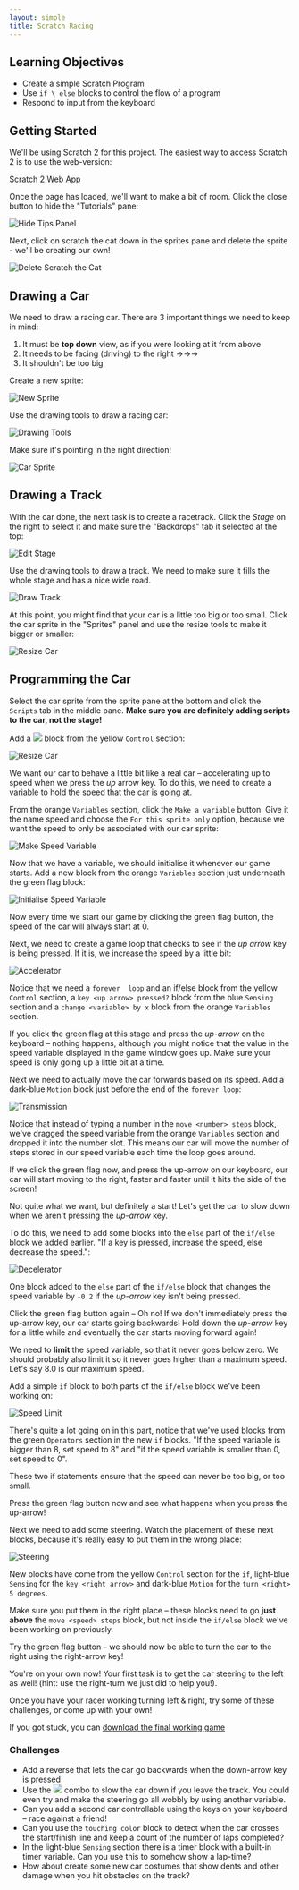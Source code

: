 ```yaml
---
layout: simple
title: Scratch Racing
---
```


## Learning Objectives

* Create a simple Scratch Program
* Use `if \ else` blocks to control the flow of a program
* Respond to input from the keyboard

## Getting Started

We'll be using Scratch 2 for this project. The easiest way to access Scratch 2 is to use the web-version:

 <a href="https://scratch.mit.edu/projects/editor/?tip_bar=home" target="_blank">Scratch 2 Web App</a>

Once the page has loaded, we'll want to make a bit of room. Click the close button to hide the "Tutorials" pane:

![Hide Tips Panel](resources/01-hide-tips-panel.png)

Next, click on scratch the cat down in the sprites pane and delete the sprite - we'll be creating our own!

![Delete Scratch the Cat](resources/02-delete-scratch-sprite.png)

## Drawing a Car

We need to draw a racing car. There are 3 important things we need to keep in mind:

1. It must be **top down** view, as if you were looking at it from above
2. It needs to be facing (driving) to the right ->->->
3. It shouldn't be too big

Create a new sprite:

![New Sprite](resources/03-new-sprite.png)

Use the drawing tools to draw a racing car:

![Drawing Tools](resources/04-drawing-tools.png)

Make sure it's pointing in the right direction!

![Car Sprite](resources/05-car-sprite.png)

## Drawing a Track

With the car done, the next task is to create a racetrack. Click the *Stage* on the right to select it and make sure the "Backdrops" tab it selected at the top:

![Edit Stage](resources/06-edit-stage.png)

Use the drawing tools to draw a track. We need to make sure it fills the whole stage and has a nice wide road.

![Draw Track](resources/07-draw-track.png)

At this point, you might find that your car is a little too big or too small. Click the car sprite in the "Sprites" panel and use the resize tools to make it bigger or smaller:

![Resize Car](resources/08-resize-car.png)

## Programming the Car

Select the car sprite from the sprite pane at the bottom and click the `Scripts` tab in the middle pane. **Make sure you are definitely adding scripts to the car, not the stage!**

Add a <img src="resources/09-green-flag.png" class="inline"> block from the yellow `Control` section:

![Resize Car](resources/10-green-flag-script.png)

We want our car to behave a little bit like a real car – accelerating up to speed when we press the *up* arrow key. To do this, we need to create a variable to hold the speed that the car is going at.

From the orange `Variables` section, click the `Make a variable` button. Give it the name speed and choose the `For this sprite only` option, because we want the speed to only be associated with our car sprite:

![Make Speed Variable](resources/11-speed-variable.png)

Now that we have a variable, we should initialise it whenever our game starts. Add a new block from the orange `Variables` section just underneath the green flag block:

![Initialise Speed Variable](resources/12-initialise-speed.png)

Now every time we start our game by clicking the green flag button, the speed of the car will always start at 0.

Next, we need to create a game loop that checks to see if the *up arrow* key is being pressed. If it is, we increase the speed by a little bit:

![Accelerator](resources/13-accelerator.png)

Notice that we need a `forever  loop` and an if/else block from the yellow `Control` section, a `key <up arrow> pressed?` block from the blue `Sensing` section and a `change <variable> by x` block from the orange `Variables` section.

If you click the green flag at this stage and press the *up-arrow* on the keyboard – nothing happens, although you might notice that the value in the speed variable displayed in the game window goes up. Make sure your speed is only going up a little bit at a time.

Next we need to actually move the car forwards based on its speed. Add a dark-blue `Motion` block just before the end of the `forever loop`:

![Transmission](resources/14-add-move-block.png)

Notice that instead of typing a number in the `move <number> steps` block, we've dragged the speed variable from the orange `Variables` section and dropped it into the number slot. This means our car will move the number of steps stored in our speed variable each time the loop goes around.

If we click the green flag now, and press the up-arrow on our keyboard, our car will start moving to the right, faster and faster until it hits the side of the screen!

Not quite what we want, but definitely a start! Let's get the car to slow down when we aren't pressing the *up-arrow* key.

To do this, we need to add some blocks into the `else` part of the `if/else` block we added earlier. "If a key is pressed, increase the speed, else decrease the speed.":

![Decelerator](resources/15-decelerator.png)

One block added to the `else` part of the `if/else` block that changes the speed variable by `-0.2` if the *up-arrow* key isn't being pressed.

Click the green flag button again – Oh no! If we don't immediately press the up-arrow key, our car starts going backwards! Hold down the *up-arrow* key for a little while and eventually the car starts moving forward again!

We need to **limit** the speed variable, so that it never goes below zero. We should probably also limit it so it never goes higher than a maximum speed. Let's say 8.0 is our maximum speed.

Add a simple `if` block to both parts of the `if/else` block we've been working on:

![Speed Limit](resources/16-limit-speed.png)

There's quite a lot going on in this part, notice that we've used blocks from the green `Operators` section in the new `if` blocks. "If the speed variable is bigger than 8, set speed to 8" and "if the speed variable is smaller than 0, set speed to 0".

These two if statements ensure that the speed can never be too big, or too small.

Press the green flag button now and see what happens when you press the up-arrow!

Next we need to add some steering. Watch the placement of these next blocks, because it's really easy to put them in the wrong place:

![Steering](resources/17-turn-right.png)

New blocks have come from the yellow `Control` section for the `if`, light-blue `Sensing` for the `key <right arrow>` and dark-blue `Motion` for the `turn <right> 5 degrees`.

Make sure you put them in the right place – these blocks need to go **just above** the `move <speed> steps` block, but not inside the `if/else` block we've been working on previously.

Try the green flag button – we should now be able to turn the car to the right using the right-arrow key!

You're on your own now! Your first task is to get the car steering to the left as well! (hint: use the right-turn we just did to help you!).

Once you have your racer working turning left & right, try some of these challenges, or come up with your own!

If you got stuck, you can [download the final working game](resources/ScratchRacing.sb2)

### Challenges

*	Add a reverse that lets the car go backwards when the down-arrow key is pressed
*	Use the <img src="resources/18-touching-colour.png" class="inline">  combo to slow the car down if you leave the track. You could even try and make the steering go all wobbly by using another variable.
*	Can you add a second car controllable using the <WASD> keys on your keyboard – race against a friend!
*	Can you use the `touching color` block to detect when the car crosses the start/finish line and keep a count of the number of laps completed?
*	In the light-blue `Sensing` section there is a timer block with a built-in timer variable. Can you use this to somehow show a lap-time?
*	How about create some new car costumes that show dents and other damage when you hit obstacles on the track?

